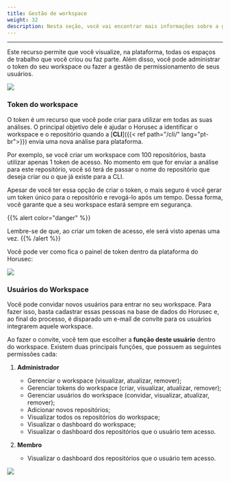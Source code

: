 ```yaml
---
title: Gestão de workspace
weight: 32
description: Nesta seção, você vai encontrar mais informações sobre a gestão de workspace.
---
```


---

Este recurso permite que você visualize, na plataforma, todas os espaços de trabalho que você criou ou faz parte. Além disso, você pode administrar o token do seu workspace ou fazer a gestão de permissionamento de seus usuários.

![](/docs/ptbr/web/services/manager/workspace-management/0-workspace.gif)

###  Token do workspace

O token é um recurso que você pode criar para utilizar em todas as suas análises. O principal objetivo dele é ajudar o Horusec a identificar o workspace e o repositório quando a [**CLI**]({{< ref path="/cli/" lang="pt-br">}}) envia uma nova análise para plataforma.

Por exemplo, se você criar um workspace com 100 repositórios, basta utilizar apenas 1 token de acesso. No momento em que for enviar a análise para este repositório, você só terá de passar o nome do repositório que deseja criar ou o que já existe para a CLI.

Apesar de você ter essa opção de criar o token, o mais seguro é você gerar um token único para o repositório e revogá-lo após um tempo. Dessa forma, você garante que a seu workspace estará sempre em segurança.

{{% alert color="danger" %}}

Lembre-se de que, ao criar um token de acesso, ele será visto apenas uma vez.
{{% /alert %}}

Você pode ver como fica o painel de token dentro da plataforma do Horusec:

![](/docs/ptbr/web/services/manager/workspace-management/1-token.gif)

### Usuários do Workspace

Você pode convidar novos usuários para entrar no seu workspace. Para fazer isso, basta cadastrar essas pessoas na base de dados do Horusec e, ao final do processo, é disparado um e-mail de convite para os usuários integrarem aquele workspace.

Ao fazer o convite,  você tem que escolher a **função deste usuário** dentro do workspace. Existem duas principais funções, que possuem as seguintes permissões cada:

1. **Administrador**

   * Gerenciar o workspace \(visualizar, atualizar, remover\);
   * Gerenciar tokens do workspace \(criar, visualizar, atualizar, remover\);
   * Gerenciar usuários do workspace \(convidar, visualizar, atualizar, remover\);
   * Adicionar novos repositórios;
   * Visualizar todos os repositórios do workspace;
   * Visualizar o dashboard do workspace;
   * Visualizar o dashboard dos repositórios que o usuário tem acesso.

2. **Membro**

   * Visualizar o dashboard dos repositórios que o usuário tem acesso.

![](/docs/ptbr/web/services/manager/workspace-management/2-invite.gif)
